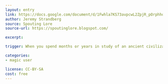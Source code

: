 ```yaml
---
layout: entry
link: https://docs.google.com/document/d/1Fwhla7KS73avpcwL2ZpjR_pOrphhq1lYnaBcvWaHWe8/edit
author: Jeremy Strandberg
source: Spouting Lore
source-url: https://spoutinglore.blogspot.com/

excerpt:

trigger: When you spend months or years in study of an ancient civilization, complete all your required coursework, and submit your thesis to the University...

categories:
- magic user

license: CC-BY-SA
cost: free
---
```

